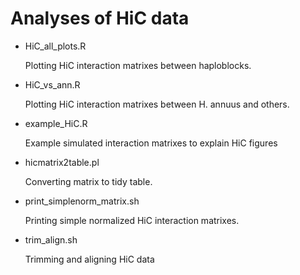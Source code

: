 # Analyses of HiC data

* HiC_all_plots.R

   Plotting HiC interaction matrixes between haploblocks.
* HiC_vs_ann.R

   Plotting HiC interaction matrixes between H. annuus and others.
* example_HiC.R

   Example simulated interaction matrixes to explain HiC figures
* hicmatrix2table.pl

   Converting matrix to tidy table.
* print_simplenorm_matrix.sh

   Printing simple normalized HiC interaction matrixes.
* trim_align.sh

   Trimming and aligning HiC data
